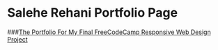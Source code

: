 # Salehe Rehani Portfolio Page

###[The Portfolio For My Final FreeCodeCamp Responsive Web Design Project]()
